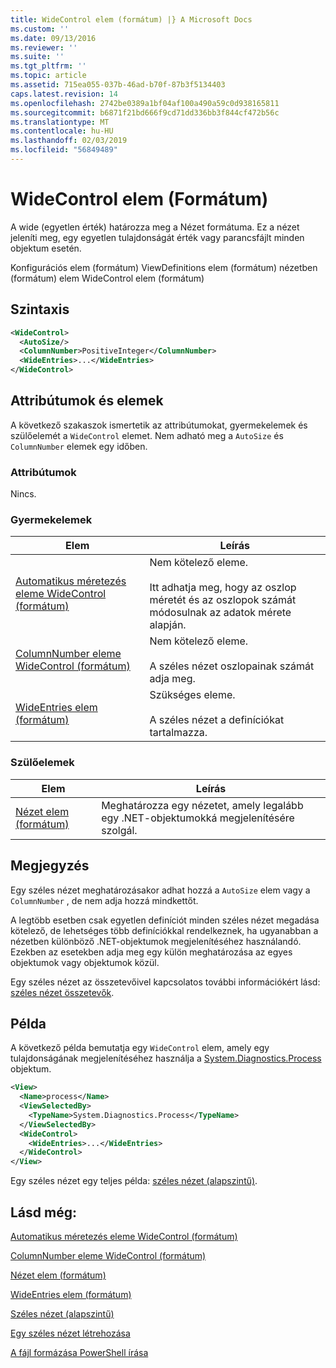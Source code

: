 ```yaml
---
title: WideControl elem (formátum) |} A Microsoft Docs
ms.custom: ''
ms.date: 09/13/2016
ms.reviewer: ''
ms.suite: ''
ms.tgt_pltfrm: ''
ms.topic: article
ms.assetid: 715ea055-037b-46ad-b70f-87b3f5134403
caps.latest.revision: 14
ms.openlocfilehash: 2742be0389a1bf04af100a490a59c0d938165811
ms.sourcegitcommit: b6871f21bd666f9cd71dd336bb3f844cf472b56c
ms.translationtype: MT
ms.contentlocale: hu-HU
ms.lasthandoff: 02/03/2019
ms.locfileid: "56849489"
---
```

# <a name="widecontrol-element-format"></a>WideControl elem (Formátum)

A wide (egyetlen érték) határozza meg a Nézet formátuma. Ez a nézet jeleníti meg, egy egyetlen tulajdonságát érték vagy parancsfájlt minden objektum esetén.

Konfigurációs elem (formátum) ViewDefinitions elem (formátum) nézetben (formátum) elem WideControl elem (formátum)

## <a name="syntax"></a>Szintaxis

```xml
<WideControl>
  <AutoSize/>
  <ColumnNumber>PositiveInteger</ColumnNumber>
  <WideEntries>...</WideEntries>
</WideControl>
```

## <a name="attributes-and-elements"></a>Attribútumok és elemek

A következő szakaszok ismertetik az attribútumokat, gyermekelemek és szülőelemét a `WideControl` elemet. Nem adható meg a `AutoSize` és `ColumnNumber` elemek egy időben.

### <a name="attributes"></a>Attribútumok

Nincs.

### <a name="child-elements"></a>Gyermekelemek

|Elem|Leírás|
|-------------|-----------------|
|[Automatikus méretezés eleme WideControl (formátum)](./autosize-element-for-widecontrol-format.md)|Nem kötelező eleme.<br /><br /> Itt adhatja meg, hogy az oszlop méretét és az oszlopok számát módosulnak az adatok mérete alapján.|
|[ColumnNumber eleme WideControl (formátum)](./columnnumber-element-for-widecontrol-format.md)|Nem kötelező eleme.<br /><br /> A széles nézet oszlopainak számát adja meg.|
|[WideEntries elem (formátum)](./wideentries-element-for-widecontrol-format.md)|Szükséges eleme.<br /><br /> A széles nézet a definíciókat tartalmazza.|

### <a name="parent-elements"></a>Szülőelemek

|Elem|Leírás|
|-------------|-----------------|
|[Nézet elem (formátum)](./view-element-format.md)|Meghatározza egy nézetet, amely legalább egy .NET-objektumokká megjelenítésére szolgál.|

## <a name="remarks"></a>Megjegyzés

Egy széles nézet meghatározásakor adhat hozzá a `AutoSize` elem vagy a `ColumnNumber` , de nem adja hozzá mindkettőt.

A legtöbb esetben csak egyetlen definíciót minden széles nézet megadása kötelező, de lehetséges több definíciókkal rendelkeznek, ha ugyanabban a nézetben különböző .NET-objektumok megjelenítéséhez használandó. Ezekben az esetekben adja meg egy külön meghatározása az egyes objektumok vagy objektumok közül.

Egy széles nézet az összetevőivel kapcsolatos további információkért lásd: [széles nézet összetevők](./creating-a-wide-view.md).

## <a name="example"></a>Példa

A következő példa bemutatja egy `WideControl` elem, amely egy tulajdonságának megjelenítéséhez használja a [System.Diagnostics.Process](/dotnet/api/System.Diagnostics.Process) objektum.

```xml
<View>
  <Name>process</Name>
  <ViewSelectedBy>
    <TypeName>System.Diagnostics.Process</TypeName>
  </ViewSelectedBy>
  <WideControl>
    <WideEntries>...</WideEntries>
  </WideControl>
</View>
```

Egy széles nézet egy teljes példa: [széles nézet (alapszintű)](./wide-view-basic.md).

## <a name="see-also"></a>Lásd még:

[Automatikus méretezés eleme WideControl (formátum)](./autosize-element-for-widecontrol-format.md)

[ColumnNumber eleme WideControl (formátum)](./columnnumber-element-for-widecontrol-format.md)

[Nézet elem (formátum)](./view-element-format.md)

[WideEntries elem (formátum)](./wideentries-element-for-widecontrol-format.md)

[Széles nézet (alapszintű)](./wide-view-basic.md)

[Egy széles nézet létrehozása](./creating-a-wide-view.md)

[A fájl formázása PowerShell írása](./writing-a-powershell-formatting-file.md)
